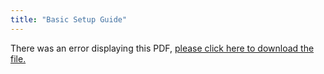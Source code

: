 ```yaml
---
title: "Basic Setup Guide"
---
```


<object data="https://www.truenas.com/docs/pdf/Mseries-17JUN20.pdf" type="application/pdf" width="95%" height="1000">
  There was an error displaying this PDF, <a href="/pdf/Mseries-17JUN20.pdf">please click here to download the file.</a>
</object>
